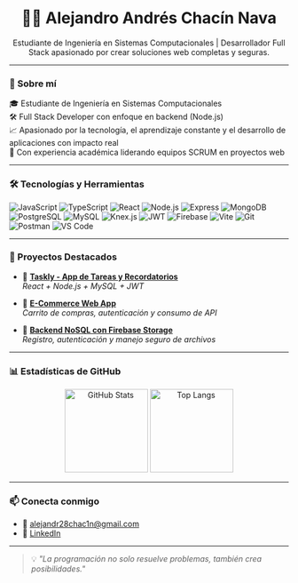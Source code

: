 <h1 align="center">👨‍💻 Alejandro Andrés Chacín Nava</h1>
<p align="center">
Estudiante de Ingeniería en Sistemas Computacionales | Desarrollador Full Stack apasionado por crear soluciones web completas y seguras.
</p>

---

### 🚀 Sobre mí

🎓 Estudiante de Ingeniería en Sistemas Computacionales  
🛠️ Full Stack Developer con enfoque en backend (Node.js)  
📈 Apasionado por la tecnología, el aprendizaje constante y el desarrollo de aplicaciones con impacto real  
🧠 Con experiencia académica liderando equipos SCRUM en proyectos web

---

### 🛠️ Tecnologías y Herramientas

![JavaScript](https://img.shields.io/badge/-JavaScript-black?style=flat-square&logo=javascript)
![TypeScript](https://img.shields.io/badge/-TypeScript-3178C6?style=flat-square&logo=typescript&logoColor=white)
![React](https://img.shields.io/badge/-React-61DAFB?style=flat-square&logo=react&logoColor=black)
![Node.js](https://img.shields.io/badge/-Node.js-339933?style=flat-square&logo=node.js&logoColor=white)
![Express](https://img.shields.io/badge/-Express.js-black?style=flat-square&logo=express)
![MongoDB](https://img.shields.io/badge/-MongoDB-47A248?style=flat-square&logo=mongodb&logoColor=white)
![PostgreSQL](https://img.shields.io/badge/-PostgreSQL-336791?style=flat-square&logo=postgresql&logoColor=white)
![MySQL](https://img.shields.io/badge/-MySQL-00758F?style=flat-square&logo=mysql&logoColor=white)
![Knex.js](https://img.shields.io/badge/-Knex.js-1a202c?style=flat-square&logo=knex.js&logoColor=white)
![JWT](https://img.shields.io/badge/-JWT-000000?style=flat-square&logo=jsonwebtokens&logoColor=white)
![Firebase](https://img.shields.io/badge/-Firebase-FFCA28?style=flat-square&logo=firebase&logoColor=black)
![Vite](https://img.shields.io/badge/-Vite-646CFF?style=flat-square&logo=vite&logoColor=white)
![Git](https://img.shields.io/badge/-Git-F05032?style=flat-square&logo=git&logoColor=white)
![Postman](https://img.shields.io/badge/-Postman-FF6C37?style=flat-square&logo=postman&logoColor=white)
![VS Code](https://img.shields.io/badge/-VSCode-007ACC?style=flat-square&logo=visual-studio-code)

---

### 🧩 Proyectos Destacados

- 🔗 [**Taskly - App de Tareas y Recordatorios**](https://github.com/alejandr28chac1n/reminder-project)  
  _React + Node.js + MySQL + JWT_

- 🛒 [**E-Commerce Web App**](https://github.com/alejandr28chac1n/E-Commerce)  
  _Carrito de compras, autenticación y consumo de API_

- 🔐 [**Backend NoSQL con Firebase Storage**](https://github.com/alejandr28chac1n/Backend-NoSQL)  
  _Registro, autenticación y manejo seguro de archivos_

---

### 📊 Estadísticas de GitHub

<p align="center">
  <img src="https://github-readme-stats.vercel.app/api?username=alejandr28chac1n&show_icons=true&theme=tokyonight" alt="GitHub Stats" height="150" />
  <img src="https://github-readme-stats.vercel.app/api/top-langs/?username=alejandr28chac1n&layout=compact&theme=tokyonight" alt="Top Langs" height="150"/>
</p>

---

### 📫 Conecta conmigo

- 📧 alejandr28chac1n@gmail.com  
- 💼 [LinkedIn](https://www.linkedin.com/in/alejandrochacin)  

---

> 💡 *"La programación no solo resuelve problemas, también crea posibilidades."*
